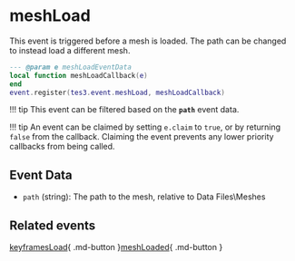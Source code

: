 # meshLoad
<div class="search_terms" style="display: none">meshload</div>

<!---
	This file is autogenerated. Do not edit this file manually. Your changes will be ignored.
	More information: https://github.com/MWSE/MWSE/tree/master/docs
-->

This event is triggered before a mesh is loaded. The path can be changed to instead load a different mesh.

```lua
--- @param e meshLoadEventData
local function meshLoadCallback(e)
end
event.register(tes3.event.meshLoad, meshLoadCallback)
```

!!! tip
	This event can be filtered based on the **`path`** event data.

!!! tip
	An event can be claimed by setting `e.claim` to `true`, or by returning `false` from the callback. Claiming the event prevents any lower priority callbacks from being called.

## Event Data

* `path` (string): The path to the mesh, relative to Data Files\Meshes


## Related events

[keyframesLoad](../keyframesLoad/){ .md-button }[meshLoaded](../meshLoaded/){ .md-button }

